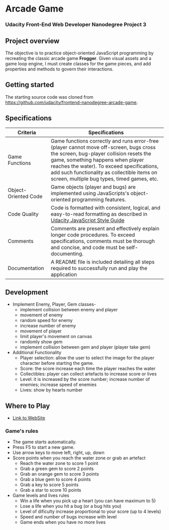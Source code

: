 # Arcade Game
### Udacity Front-End Web Developer Nanodegree Project 3

## Project overview

The objective is to practice object-oriented JavaScript programming by recreating the classic arcade game **Frogger**.  Given visual assets and a game loop engine, I must create classes for the game pieces, and add properties and methods to govern their interactions.

## Getting started

The starting source code was cloned from https://github.com/udacity/frontend-nanodegree-arcade-game.

## Specifications

| Criteria              | Specifications    |
| --------------------- | ----------------- |
| Game Functions        | Game functions correctly and runs error-free (player cannot move off-screen, bugs cross the screen, bug-player collision resets the game, something happens when player reaches the water). To exceed specifications, add such functionality as collectible items on screen, multiple bug types, timed games, etc. |
| Object-Oriented Code  | Game objects (player and bugs) are implemented using JavaScripts's object-oriented programming features. |
| Code Quality          | Code is formatted with consistent, logical, and easy-to-read formatting as described in [Udacity JavaScript Style Guide](http://udacity.github.io/frontend-nanodegree-styleguide/javascript.html) |
| Comments              | Comments are present and effectively explain longer code procedures. To exceed specifications, comments must be thorough and concise, and code must be self-documenting. |
| Documentation         | A README file is included detailing all steps required to successfully run and play the application |

## Development
* Implement Enemy, Player, Gem classes-
  - implement collision between enemy and player
  - movement of enemy
  - random speed for enemy
  - increase number of enemy
  - movement of player
  - limit player's movement on canvas
  - randomly show gem
  - implement collision between gem and player (player take gem)
* Additional Functionality
  - Player selection: allow the user to select the image for the player character before starting the game.
  - Score: the score increase each time the player reaches the water
  - Collectibles: player can collect artefacts to increase score or lives
  - Level: it is increased by the score number; increase number of enemies; increase speed of enemies
  - Lives: show by hearts number

## Where to Play
* [Link to WebSite](https://vladmoisei.github.io/Fend-Arcade-Game-Vlad/)


### Game's rules
* The game starts automatically.
* Press F5 to start a new game.
* Use arrow keys to move left, right, up, down
* Score points when you reach the water zone or grab an artefact
  - Reach the water zone to score 1 point
  - Grab a green gem to score 2 points
  - Grab an orange gem to score 3 points
  - Grab a blue gem to score 4 points
  - Grab a key to score 5 points
  - Grab a star to score 10 points
* Game levels and lives rules
  - Win a life when you pick up a heart (you can have maximum to 5)
  - Lose a life when you hit a bug (or a bug hits you)
  - Level of dificulty increase proportional to your score (up to 4 levels)
  - Speed and number of bugs increase with level
  - Game ends when you have no more lives